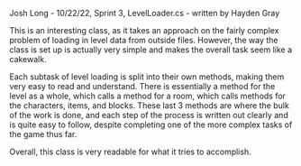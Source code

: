 Josh Long - 10/22/22, Sprint 3, LevelLoader.cs - written by Hayden Gray

This is an interesting class, as it takes an approach on the fairly complex problem of loading in level data from outside files. However, the way the class is set up is actually very simple and makes the overall task seem like a cakewalk.

Each subtask of level loading is split into their own methods, making them very easy to read and understand. There is essentially a method for the level as a whole, which calls a method for a room, which calls methods for the characters, items, and blocks. These last 3 methods are where the bulk of the work is done, and each step of the process is written out clearly and is quite easy to follow, despite completing one of the more complex tasks of the game thus far.

Overall, this class is very readable for what it tries to accomplish.
